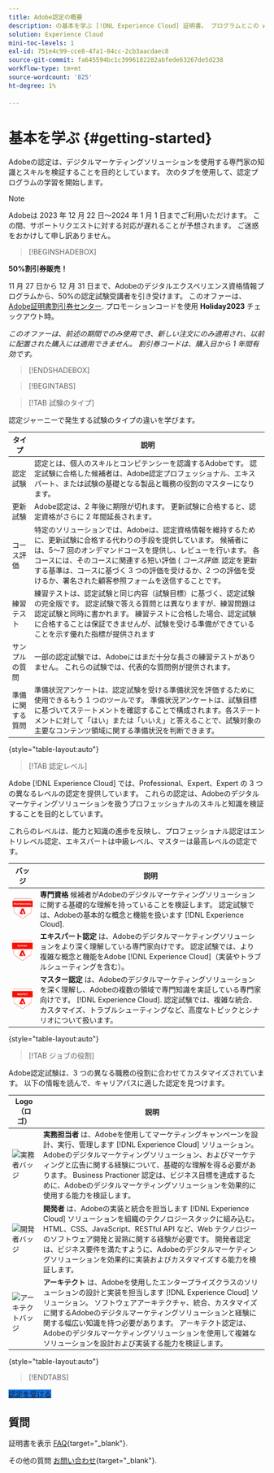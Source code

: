 ```yaml
---
title: Adobe認定の概要
description: の基本を学ぶ [!DNL Experience Cloud] 証明書。 プログラムとこの web サイトについて説明します。
solution: Experience Cloud
mini-toc-levels: 1
exl-id: 751e4c99-cce8-47a1-84cc-2cb3aacdaec8
source-git-commit: fa645594bc1c3996182282abfede63267de5d238
workflow-type: tm+mt
source-wordcount: '825'
ht-degree: 1%

---
```


# 基本を学ぶ {#getting-started}

Adobeの認定は、デジタルマーケティングソリューションを使用する専門家の知識とスキルを検証することを目的としています。 次のタブを使用して、認定プログラムの学習を開始します。

>[!NOTE]
>
>Adobeは 2023 年 12 月 22 日～2024 年 1 月 1 日までご利用いただけます。 この間、サポートリクエストに対する対応が遅れることが予想されます。 ご迷惑をおかけして申し訳ありません。

>[!BEGINSHADEBOX]

**50%割引券販売！**

11 月 27 日から 12 月 31 日まで、Adobeのデジタルエクスペリエンス資格情報プログラムから、50%の認定試験受講者を引き受けます。 このオファーは、 [Adobe証明書割引券センター](https://market.xvoucher.com/adobe). プロモーションコードを使用 **Holiday2023** チェックアウト時。

<i>このオファーは、前述の期間でのみ使用でき、新しい注文にのみ適用され、以前に配置された購入には適用できません。 割引券コードは、購入日から 1 年間有効です。</i>

>[!ENDSHADEBOX]

>[!BEGINTABS]

>[!TAB 試験のタイプ]

認定ジャーニーで発生する試験のタイプの違いを学びます。

| タイプ | 説明 |
| ------- | ------- |
| 認定試験 | 認定とは、個人のスキルとコンピテンシーを認識するAdobeです。 認定試験に合格した候補者は、Adobe認定プロフェッショナル、エキスパート、または試験の基礎となる製品と職務の役割のマスターになります。 |
| 更新試験 | Adobe認定は、2 年後に期限が切れます。 更新試験に合格すると、認定資格がさらに 2 年間延長されます。 |
| コース評価 | 特定のソリューションでは、Adobeは、認定資格情報を維持するために、更新試験に合格する代わりの手段を提供しています。 候補者には、5～7 回のオンデマンドコースを提供し、レビューを行います。 各コースには、そのコースに関連する短い評価 ( _コース評価_. 認定を更新する基準は、コースに基づく 3 つの評価を受けるか、2 つの評価を受けるか、署名された顧客参照フォームを送信することです。 |
| 練習テスト | 練習テストは、認定試験と同じ内容（試験目標）に基づく、認定試験の完全版です。 認定試験で答える質問とは異なりますが、練習問題は認定試験と同時に書かれます。 練習テストに合格した場合、認定試験に合格することは保証できませんが、試験を受ける準備ができていることを示す優れた指標が提供されます |
| サンプルの質問 | 一部の認定試験では、Adobeにはまだ十分な長さの練習テストがありません。 これらの試験では、代表的な質問例が提供されます。 |
| 準備に関する質問 | 準備状況アンケートは、認定試験を受ける準備状況を評価するために使用できるもう 1 つのツールです。 準備状況アンケートは、試験目標に基づいてステートメントを確認することで構成されます。各ステートメントに対して「はい」または「いいえ」と答えることで、試験対象の主要なコンテンツ領域に関する準備状況を判断できます。 |

{style="table-layout:auto"}

>[!TAB 認定レベル]

Adobe [!DNL Experience Cloud] では、Professional、Expert、Expert の 3 つの異なるレベルの認定を提供しています。 これらの認定は、Adobeのデジタルマーケティングソリューションを扱うプロフェッショナルのスキルと知識を検証することを目的としています。

これらのレベルは、能力と知識の進歩を反映し、プロフェッショナル認定はエントリレベル認定、エキスパートは中級レベル、マスターは最高レベルの認定です。

| バッジ | 説明 |
| ------- | ------- |
| ![プロフェッショナルバッジ](/help/certifications/assets/professional-badge-Xsmall.png) | **専門資格** 候補者がAdobeのデジタルマーケティングソリューションに関する基礎的な理解を持っていることを検証します。 認定試験では、Adobeの基本的な概念と機能を扱います [!DNL Experience Cloud]. |
| ![エキスパートバッジ](/help/certifications/assets/expert-badge-Xsmall.png) | **エキスパート認定** は、Adobeのデジタルマーケティングソリューションをより深く理解している専門家向けです。 認定試験では、より複雑な概念と機能をAdobe [!DNL Experience Cloud]（実装やトラブルシューティングを含む）。 |
| ![マスターバッジ](/help/certifications/assets/master-badge-Xsmall.png) | **マスター認定** は、Adobeのデジタルマーケティングソリューションを深く理解し、Adobeの複数の領域で専門知識を実証している専門家向けです。 [!DNL Experience Cloud]. 認定試験では、複雑な統合、カスタマイズ、トラブルシューティングなど、高度なトピックとシナリオについて扱います。 |

{style="table-layout:auto"}

>[!TAB ジョブの役割]

Adobe認定試験は、3 つの異なる職務の役割に合わせてカスタマイズされています。 以下の情報を読んで、キャリアパスに適した認定を見つけます。

| Logo（ロゴ） | 説明 |
| ------- | ------- |
| ![実務者バッジ](/help/certifications/assets/business_practitioner_blk_small.png) | **実務担当者** は、Adobeを使用してマーケティングキャンペーンを設計、実行、管理します [!DNL Experience Cloud] ソリューション。 Adobeのデジタルマーケティングソリューション、およびマーケティングと広告に関する経験について、基礎的な理解を得る必要があります。 Business Practioner 認定は、ビジネス目標を達成するために、Adobeのデジタルマーケティングソリューションを効果的に使用する能力を検証します。 |
| ![開発者バッジ](/help/certifications/assets/developer_blk_small.png) | **開発者** は、Adobeの実装と統合を担当します [!DNL Experience Cloud] ソリューションを組織のテクノロジースタックに組み込む。 HTML、CSS、JavaScript、RESTful API など、Web テクノロジーのソフトウェア開発と習熟に関する経験が必要です。 開発者認定は、ビジネス要件を満たすように、Adobeのデジタルマーケティングソリューションを効果的に実装およびカスタマイズする能力を検証します。 |
| ![アーキテクトバッジ](/help/certifications/assets/architect_blk_small.png) | **アーキテクト** は、Adobeを使用したエンタープライズクラスのソリューションの設計と実装を担当します [!DNL Experience Cloud] ソリューション。 ソフトウェアアーキテクチャ、統合、カスタマイズに関するAdobeのデジタルマーケティングソリューションと経験に関する幅広い知識を持つ必要があります。 アーキテクト認定は、Adobeのデジタルマーケティングソリューションを使用して複雑なソリューションを設計および実装する能力を検証します。 |

{style="table-layout:auto"}

<!--

>[!TAB Certification journey]

The Certification Journey Guide is a comprehensive tool designed to provide you with all the information you need to prepare for a certification exam. The guide is divided into three main sections: Get Ready, Get Prepped, and Get Certified.

| Sections | Description |
| ------- | ------- |
|**Get Ready** | Intended to give an overview of the exam, including information about the intended audience, exam details, readiness self-assessment, exam objectives, and scope. This section helps you understand the exam and what you can expect when taking it. The readiness self-assessment is particularly helpful, as it allows you to determine your current level of knowledge and identify areas where you may need to focus your study efforts. |
| **Get Prepped** | Is where you can find training and resources to help you prepare for the exam. This section includes information about and links to study materials and training courses. |
| **Get Certified** | Offers valuable information on how to register for the certification exam, including details about the registration process and available payment methods. In addition, this section also provides a clear overview of the exam process. Look to this section for helpful resources, such as a link to the Adobe Certification Prep Portal for exams that offer practice tests, as well as links to register for certification exams. |

{style="table-layout:auto"}

-->

>[!ENDTABS]

<a href="https://experienceleague.adobe.com/docs/certification/certification/how-to-get-certified.html" target="_blank" class="spectrum-Button spectrum-Button--fill spectrum-Button--accent spectrum-Button--sizeM is-margin-bottom-big-big at-element-click-tracking" style="background-color:#1473E6">

<span class="spectrum-Button-label has-no-wrap">
   認定を受ける
</span>
</a>

## 質問

証明書を表示 [FAQ](https://experienceleague.adobe.com/docs/certification/certification/faq.html){target="_blank"}.

その他の質問 [お問い合わせ](mailto:certif@adobe.com){target="_blank"}.
